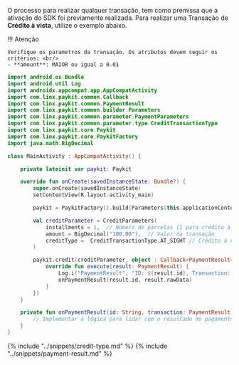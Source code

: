 O processo para realizar qualquer transação, tem como premissa que a ativação do SDK foi previamente realizada. 
Para realizar uma Transação de **Crédito à vista**, utilize o exemplo abaixo.

!!! Atenção 

    Verifique os parametros da transação. Os atributos devem seguir os critérios: <br/>
    - **amount**: MAIOR ou igual a 0.01

```kotlin
import android.os.Bundle
import android.util.Log
import androidx.appcompat.app.AppCompatActivity
import com.linx.paykit.common.Callback
import com.linx.paykit.common.PaymentResult
import com.linx.paykit.common.builder.Parameters
import com.linx.paykit.common.parameter.PaymentParameters
import com.linx.paykit.common.parameter.type.CreditTransactionType
import com.linx.paykit.core.Paykit
import com.linx.paykit.core.PaykitFactory
import java.math.BigDecimal

class MainActivity : AppCompatActivity() {

    private lateinit var paykit: Paykit

    override fun onCreate(savedInstanceState: Bundle?) {
        super.onCreate(savedInstanceState)
        setContentView(R.layout.activity_main)

        paykit = PaykitFactory().build(Parameters(this.applicationContext, "Credito à Vista", "PAYKIT_ID"))

        val creditParameter = CreditParameters(
            installments = 1,  // Número de parcelas (1 para crédito à vista)
            amount = BigDecimal("100.00"),  // Valor da transação
            creditType =  CreditTransactionType.AT_SIGHT // Crédito à vista
        )

        paykit.credit(creditParameter, object : Callback<PaymentResult> {
            override fun execute(result: PaymentResult) {
                Log.i("PaymentResult", "ID: ${result.id}, Transaction: ${result.rawData}")
                onPaymentResult(result.id, result.rawData)
            }
        })
    }

    private fun onPaymentResult(id: String, transaction: PaymentResult) {
        // Implementar a lógica para lidar com o resultado do pagamento
    }
}
```

{% include "../snippets/credit-type.md" %}
{% include "../snippets/payment-result.md" %}
